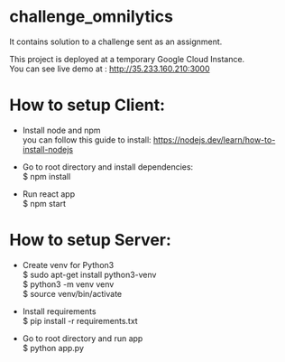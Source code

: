 # challenge_omnilytics
It contains solution to a challenge sent as an assignment.  

This project is deployed at a temporary Google Cloud Instance.  
You can see live demo at : http://35.233.160.210:3000  


# How to setup Client:
- Install node and npm  
    you can follow this guide to install: https://nodejs.dev/learn/how-to-install-nodejs  

- Go to root directory and install dependencies:  
    $ npm install  

- Run react app  
    $ npm start  



# How to setup Server:

- Create venv for Python3  
    $ sudo apt-get install python3-venv  
    $ python3 -m venv venv  
    $ source venv/bin/activate  

- Install requirements  
    $ pip install -r requirements.txt  

- Go to root directory and run app  
    $ python app.py


